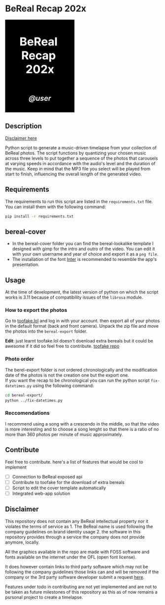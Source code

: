 # BeReal Recap 202x
<img src="bereal-cover/cover.png" height="300px">

## Description
[Disclaimer here](#disclaimer)

Python script to generate a music-driven timelapse from your collection of BeReal photos.
The script functions by quantizing your chosen music across three levels to put together a sequence of the photos that carousels at varying speeds in accordance with the audio's level and the duration of the music. Keep in mind that the MP3 file you select will be played from start to finish, influencing the overall length of the generated video.

## Requirements
The requirements to run this script are listed in the `requirements.txt` file. You can install them with the following command:

```bash
pip install -r requirements.txt
```

## bereal-cover
- In the bereal-cover folder you can find the bereal-lookalike template I designed with gimp for the intro and outro of the video. You can edit it with your own username and year of choice and export it as a `png file`.
- The installation of the font [Inter](https://fonts.google.com/specimen/Inter?preview.text=BeReal) is recommended to resemble the app's presentation. 

## Usage
At the time of development, the latest version of python on which the script works is 3.11 because of compatibility issues of the `librosa` module.

### How to export the photos
Go to [toofake.lol](https://toofake.lol/) and log in with your account. then export all of your photos in the default format (back and front camera).
Unpack the zip file and move the photos into the `bereal-export` folder.

**Edit**: just learnt toofake.lol doesn't doenload extra bereals but it could be awesome if it did so feel free to contribute. [toofake repo](https://github.com/s-alad/toofake)

### Photo order
The berel-export folder is not ordered chronologically and the modification date of the photos is not the creation one but the export one.  
If you want the recap to be chronological you can run the python script `fix-datetimes.py` using the following command:

```bash
cd bereal-export/
python ../fix-datetimes.py
```


### Reccomendations
I recommend using a song with a crescendo in the middle, so that the video is more interesting and to choose a song lenght so that there is a ratio of no more than 360 photos per minute of music approximately.

## Contribute
Feel free to contribute. here's a list of features that would be cool to implement
- [ ] Connection to BeReal exposed api 
- [ ] Contribute to toofake for the download of extra bereals
- [ ] Script to edit the cover template automatically 
- [ ] Integrated web-app solution

<h2 id='disclaimer'>Disclaimer</h2>
This repository does not contain any BeReal intellectual property nor it violates the terms of service as 
1. The BeReal name is used following the company guidelines on brand identity usage
2. the software in this repository provides through a service the company does not provide anymore, locally.

All the graphics available in the repo are made with FOSS software and fonts available on the internet under the OFL (open font license). 

It does however contain links to third party software which may not be following the company guidelines those links can and will be removed if the company or the 3rd party software developer submit a request [here](mailto:ffrancescogenovese+bereal@gmail.com).

Features under todo in contributing are not yet implemented and are not to be taken as future milestones of this repository as this as of now remains a psrsonal project to create a timelapse.

